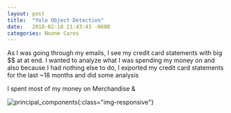 ```yaml
---
layout: post
title:  "Yolo Object Detection"
date:   2018-02-10 21:43:43 -0600
categories: Noone Cares
---
```


As I was going through my emails, I see my credit card statements with big $$ at
at end. I wanted to analyze what I was spending my money on and also because I had
nothing else to do, I exported my credit card statements for the last ~18 months and
did some analysis

I spent most of my money on Merchandise &

![principal_components]({{site.baseurl}}/images/word2vec_1.png){:class="img-responsive"}